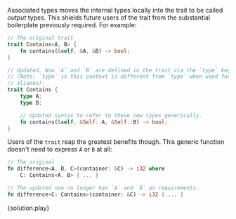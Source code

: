 Associated types moves the internal types locally into the trait to be
called *output* types. This shields future users of the trait from the
substantial boilerplate previously required. For example:

```rust
// The original trait
trait Contains<A, B> {
    fn contains(&self, &A, &B) -> bool;
}

// Updated. Now `A` and `B` are defined in the trait via the `type` keyword
// (Note: `type` is this context is different from `type` when used for
// aliases).
trait Contains {
    type A;
    type B;

    // Updated syntax to refer to these new types generically.
    fn contains(&self, &Self::A, &Self::B) -> bool;
}
```

Users of the `trait` reap the greatest benefits though. This generic function
doesn't need to express `A` or `B` at all:

```rust
// The original
fn difference<A, B, C>(container: &C) -> i32 where
    C: Contains<A, B> { ... }

// The updated now no longer has `A` and `B` as requirements.
fn difference<C: Contains>(container: &C) -> i32 { ... }
```

{solution.play}
